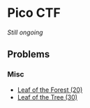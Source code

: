 # Pico CTF


*Still ongoing*
## Problems

### Misc
* [Leaf of the Forest (20)](problems/misc/Leaf_of_the_Tree.md)
* [Leaf of the Tree (30)](problems/misc/Leaf_of_the_Forest.md)
